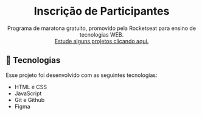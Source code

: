 <h1 align="center"> Inscrição de Participantes </h1>

<p align="center">
Programa de maratona gratuito, promovido pela Rocketseat para ensino de tecnologias WEB. <br/>
<a href="https://rocketseat.com.br">Estude alguns projetos  clicando aqui.</a>
</p>


## 🚀 Tecnologias

Esse projeto foi desenvolvido com as seguintes tecnologias:

- HTML e CSS
- JavaScript
- Git e Github
- Figma
